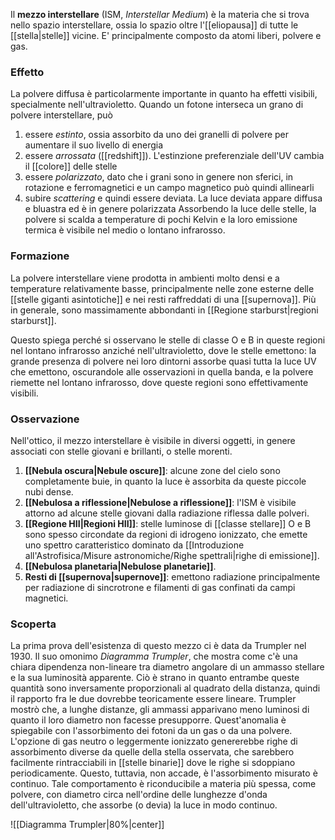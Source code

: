 Il **mezzo interstellare** (ISM, *Interstellar Medium*) è la materia che si trova nello spazio interstellare, ossia lo spazio oltre l'[[eliopausa]] di tutte le [[stella|stelle]] vicine. E' principalmente composto da atomi liberi, polvere e gas.
### Effetto
La polvere diffusa è particolarmente importante in quanto ha effetti visibili, specialmente nell'ultravioletto. Quando un fotone interseca un grano di polvere interstellare, può
1. essere *estinto*, ossia assorbito da uno dei granelli di polvere per aumentare il suo livello di energia
2. essere *arrossata* ([[redshift]]). L'estinzione preferenziale dell'UV cambia il [[colore]] delle stelle
3. essere *polarizzato*, dato che i grani sono in genere non sferici, in rotazione e ferromagnetici e un campo magnetico può quindi allinearli
4. subire *scattering* e quindi essere deviata. La luce deviata appare diffusa e bluastra ed è in genere polarizzata
Assorbendo la luce delle stelle, la polvere si scalda a temperature di pochi Kelvin e la loro emissione termica è visibile nel medio o lontano infrarosso.
### Formazione
La polvere interstellare viene prodotta in ambienti molto densi e a temperature relativamente basse, principalmente nelle zone esterne delle [[stelle giganti asintotiche]] e nei resti raffreddati di una [[supernova]]. Più in generale, sono massimamente abbondanti in [[Regione starburst|regioni starburst]].

Questo spiega perché si osservano le stelle di classe O e B in queste regioni nel lontano infrarosso anziché nell'ultravioletto, dove le stelle emettono: la grande presenza di polvere nei loro dintorni assorbe quasi tutta la luce UV che emettono, oscurandole alle osservazioni in quella banda, e la polvere riemette nel lontano infrarosso, dove queste regioni sono effettivamente visibili.
### Osservazione
Nell'ottico, il mezzo interstellare è visibile in diversi oggetti, in genere associati con stelle giovani e brillanti, o stelle morenti.
1. **[[Nebula oscura|Nebule oscure]]**: alcune zone del cielo sono completamente buie, in quanto la luce è assorbita da queste piccole nubi dense.
2. **[[Nebulosa a riflessione|Nebulose a riflessione]]**: l'ISM è visibile attorno ad alcune stelle giovani dalla radiazione riflessa dalle polveri.
3. **[[Regione HII|Regioni HII]]**: stelle luminose di [[classe stellare]] O e B sono spesso circondate da regioni di idrogeno ionizzato, che emette uno spettro caratteristico dominato da [[Introduzione all'Astrofisica/Misure astronomiche/Righe spettrali|righe di emissione]].
4. **[[Nebulosa planetaria|Nebulose planetarie]]**.
5. **Resti di [[supernova|supernove]]**: emettono radiazione principalmente per radiazione di sincrotrone e filamenti di gas confinati da campi magnetici.
### Scoperta
La prima prova dell'esistenza di questo mezzo ci è data da Trumpler nel 1930. Il suo omonimo *Diagramma Trumpler*, che mostra come c'è una chiara dipendenza non-lineare tra diametro angolare di un ammasso stellare e la sua luminosità apparente. Ciò è strano in quanto entrambe queste quantità sono inversamente proporzionali al quadrato della distanza, quindi il rapporto fra le due dovrebbe teoricamente essere lineare. Trumpler mostrò che, a lunghe distanze, gli ammassi apparivano meno luminosi di quanto il loro diametro non facesse presupporre. Quest'anomalia è spiegabile con l'assorbimento dei fotoni da un gas o da una polvere. L'opzione di gas neutro o leggermente ionizzato genererebbe righe di assorbimento diverse da quelle della stella osservata, che sarebbero facilmente rintracciabili in [[stelle binarie]] dove le righe si sdoppiano periodicamente. Questo, tuttavia, non accade, è l'assorbimento misurato è continuo. Tale comportamento è riconducibile a materia più spessa, come polvere, con diametro circa nell'ordine delle lunghezze d'onda dell'ultravioletto, che assorbe (o devia) la luce in modo continuo.

![[Diagramma Trumpler|80%|center]]
